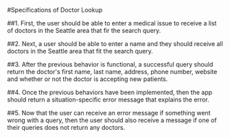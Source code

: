 #Specifications of Doctor Lookup

##1. First, the user should be able to enter a medical issue to receive a list of doctors in the Seattle area that fir the search query.

##2. Next, a user should be able to enter a name and they should receive all doctors in the Seattle area that fit the search query.

##3. After the previous behavior is functional, a successful query should return the doctor's first name, last name, address, phone number, website and whether or not the doctor is accepting new patients.

##4. Once the previous behaviors have been implemented, then the app should return a situation-specific error message that explains the error.

##5. Now that the user can receive an error message if something went wrong with a query, then the user should also receive a message if one of their queries does not return any doctors.

